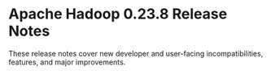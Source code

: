 # Apache Hadoop  0.23.8 Release Notes

These release notes cover new developer and user-facing incompatibilities, features, and major improvements.



